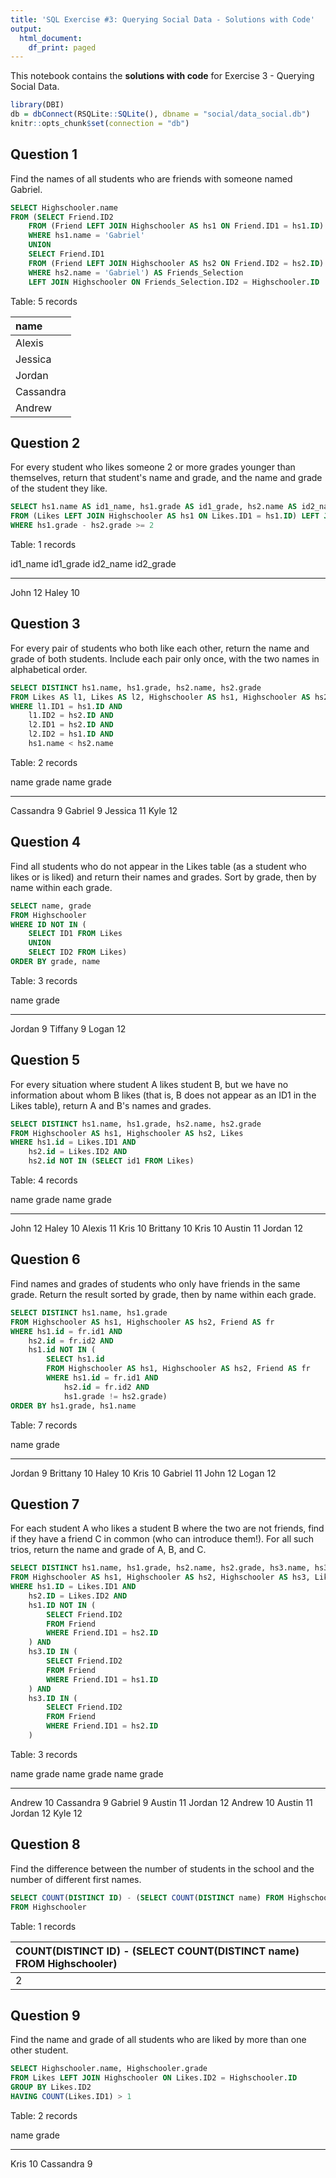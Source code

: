 ```yaml
---
title: 'SQL Exercise #3: Querying Social Data - Solutions with Code'
output:
  html_document:
    df_print: paged
---
```


This notebook contains the **solutions with code** for Exercise 3 - Querying Social Data.


```r
library(DBI)
db = dbConnect(RSQLite::SQLite(), dbname = "social/data_social.db")
knitr::opts_chunk$set(connection = "db")
```

## Question 1

Find the names of all students who are friends with someone named Gabriel.


```sql
SELECT Highschooler.name
FROM (SELECT Friend.ID2
    FROM (Friend LEFT JOIN Highschooler AS hs1 ON Friend.ID1 = hs1.ID)
    WHERE hs1.name = 'Gabriel'
    UNION
    SELECT Friend.ID1
    FROM (Friend LEFT JOIN Highschooler AS hs2 ON Friend.ID2 = hs2.ID)
    WHERE hs2.name = 'Gabriel') AS Friends_Selection
    LEFT JOIN Highschooler ON Friends_Selection.ID2 = Highschooler.ID
```


<div class="knitsql-table">


Table: 5 records

|name      |
|:---------|
|Alexis    |
|Jessica   |
|Jordan    |
|Cassandra |
|Andrew    |

</div>

## Question 2

For every student who likes someone 2 or more grades younger than themselves, return that student's name and grade, and the name and grade of the student they like.


```sql
SELECT hs1.name AS id1_name, hs1.grade AS id1_grade, hs2.name AS id2_name, hs2.grade AS id2_grade
FROM (Likes LEFT JOIN Highschooler AS hs1 ON Likes.ID1 = hs1.ID) LEFT JOIN Highschooler AS hs2 ON Likes.ID2 = hs2.ID
WHERE hs1.grade - hs2.grade >= 2
```


<div class="knitsql-table">


Table: 1 records

id1_name    id1_grade  id2_name    id2_grade
---------  ----------  ---------  ----------
John               12  Haley              10

</div>

## Question 3

For every pair of students who both like each other, return the name and grade of both students. Include each pair only once, with the two names in alphabetical order.


```sql
SELECT DISTINCT hs1.name, hs1.grade, hs2.name, hs2.grade
FROM Likes AS l1, Likes AS l2, Highschooler AS hs1, Highschooler AS hs2
WHERE l1.ID1 = hs1.ID AND 
    l1.ID2 = hs2.ID AND
    l2.ID1 = hs2.ID AND
    l2.ID2 = hs1.ID AND
    hs1.name < hs2.name
```


<div class="knitsql-table">


Table: 2 records

name         grade  name       grade
----------  ------  --------  ------
Cassandra        9  Gabriel        9
Jessica         11  Kyle          12

</div>

## Question 4

Find all students who do not appear in the Likes table (as a student who likes or is liked) and return their names and grades. Sort by grade, then by name within each grade.


```sql
SELECT name, grade
FROM Highschooler
WHERE ID NOT IN (
    SELECT ID1 FROM Likes
    UNION
    SELECT ID2 FROM Likes)
ORDER BY grade, name
```


<div class="knitsql-table">


Table: 3 records

name       grade
--------  ------
Jordan         9
Tiffany        9
Logan         12

</div>

## Question 5

For every situation where student A likes student B, but we have no information about whom B likes (that is, B does not appear as an ID1 in the Likes table), return A and B's names and grades.


```sql
SELECT DISTINCT hs1.name, hs1.grade, hs2.name, hs2.grade
FROM Highschooler AS hs1, Highschooler AS hs2, Likes
WHERE hs1.id = Likes.ID1 AND
    hs2.id = Likes.ID2 AND
    hs2.id NOT IN (SELECT id1 FROM Likes)
```


<div class="knitsql-table">


Table: 4 records

name        grade  name      grade
---------  ------  -------  ------
John           12  Haley        10
Alexis         11  Kris         10
Brittany       10  Kris         10
Austin         11  Jordan       12

</div>

## Question 6

Find names and grades of students who only have friends in the same grade. Return the result sorted by grade, then by name within each grade.


```sql
SELECT DISTINCT hs1.name, hs1.grade
FROM Highschooler AS hs1, Highschooler AS hs2, Friend AS fr
WHERE hs1.id = fr.id1 AND
    hs2.id = fr.id2 AND 
    hs1.id NOT IN (
        SELECT hs1.id
        FROM Highschooler AS hs1, Highschooler AS hs2, Friend AS fr
        WHERE hs1.id = fr.id1 AND
            hs2.id = fr.id2 AND
            hs1.grade != hs2.grade)
ORDER BY hs1.grade, hs1.name
```


<div class="knitsql-table">


Table: 7 records

name        grade
---------  ------
Jordan          9
Brittany       10
Haley          10
Kris           10
Gabriel        11
John           12
Logan          12

</div>

## Question 7

For each student A who likes a student B where the two are not friends, find if they have a friend C in common (who can introduce them!). For all such trios, return the name and grade of A, B, and C.


```sql
SELECT DISTINCT hs1.name, hs1.grade, hs2.name, hs2.grade, hs3.name, hs3.grade
FROM Highschooler AS hs1, Highschooler AS hs2, Highschooler AS hs3, Likes, Friend
WHERE hs1.ID = Likes.ID1 AND
    hs2.ID = Likes.ID2 AND
    hs1.ID NOT IN (
        SELECT Friend.ID2
        FROM Friend
        WHERE Friend.ID1 = hs2.ID
    ) AND
    hs3.ID IN (
        SELECT Friend.ID2
        FROM Friend
        WHERE Friend.ID1 = hs1.ID
    ) AND
    hs3.ID IN (
        SELECT Friend.ID2
        FROM Friend
        WHERE Friend.ID1 = hs2.ID
    )
```


<div class="knitsql-table">


Table: 3 records

name      grade  name         grade  name       grade
-------  ------  ----------  ------  --------  ------
Andrew       10  Cassandra        9  Gabriel        9
Austin       11  Jordan          12  Andrew        10
Austin       11  Jordan          12  Kyle          12

</div>

## Question 8

Find the difference between the number of students in the school and the number of different first names.


```sql
SELECT COUNT(DISTINCT ID) - (SELECT COUNT(DISTINCT name) FROM Highschooler)
FROM Highschooler
```


<div class="knitsql-table">


Table: 1 records

|COUNT(DISTINCT ID) - (SELECT COUNT(DISTINCT name) FROM Highschooler) |
|:--------------------------------------------------------------------|
|2                                                                    |

</div>

## Question 9

Find the name and grade of all students who are liked by more than one other student.


```sql
SELECT Highschooler.name, Highschooler.grade
FROM Likes LEFT JOIN Highschooler ON Likes.ID2 = Highschooler.ID
GROUP BY Likes.ID2
HAVING COUNT(Likes.ID1) > 1
```


<div class="knitsql-table">


Table: 2 records

name         grade
----------  ------
Kris            10
Cassandra        9

</div>


